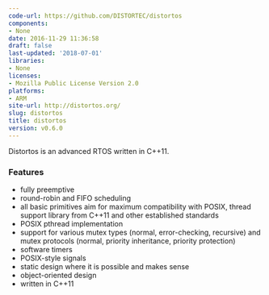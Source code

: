 ```yaml
---
code-url: https://github.com/DISTORTEC/distortos
components:
- None
date: 2016-11-29 11:36:58
draft: false
last-updated: '2018-07-01'
libraries:
- None
licenses:
- Mozilla Public License Version 2.0
platforms:
- ARM
site-url: http://distortos.org/
slug: distortos
title: distortos
version: v0.6.0
---
```

Distortos is an advanced RTOS written in C++11.

<!--more-->

### Features
- fully preemptive
- round-robin and FIFO scheduling
- all basic primitives aim for maximum compatibility with POSIX, thread support library from C++11 and other established standards
- POSIX pthread implementation
- support for various mutex types (normal, error-checking, recursive) and mutex protocols (normal, priority inheritance, priority protection)
- software timers
- POSIX-style signals
- static design where it is possible and makes sense
- object-oriented design
- written in C++11



